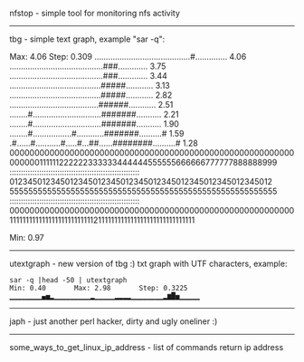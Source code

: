 nfstop - simple tool for monitoring nfs activity 

-----------------------------------------------------------------------------

tbg - simple text graph, example "sar -q":

Max: 4.06	Step: 0.309
..........................................#..............		 4.06
.........................................###.............		 3.75
.........................................###.............		 3.44
........................................#####............		 3.13
........................................#####............		 2.82
.......................................######............		 2.51
........#..............................#######...........		 2.21
........#..............................#######...........		 1.90
........#.................#............#######..........#		 1.59
.#......#...........#.....#...##......########..........#		 1.28
000000000000000000000000000000000000000000000000000000000
000000111111222222333333444444555555666666777777888888999
:::::::::::::::::::::::::::::::::::::::::::::::::::::::::
012345012345012345012345012345012345012345012345012345012
555555555555555555555555555555555555555555555555555555555
:::::::::::::::::::::::::::::::::::::::::::::::::::::::::
000000000000000000000000000000000000000000000000000000000
111111111111111111111111112111111111111111111111111111111
                                                         

Min: 0.97

-----------------------------------------------------------------------------

utextgraph - new version of tbg :)
txt graph with UTF characters,
example:

    sar -q |head -50 | utextgraph
    Min: 0.40       Max: 2.98       Step: 0.3225
    ▁▁▁▁▁▁▁▁▄▅▂▁▁▁▁▁▁▁▁▁▂▁▁▁▁▁▂▂▂▂▁▁▁▁▁▁▁▁▂▆█▅▁▁▁▁▁

-----------------------------------------------------------------------------

japh - just another perl hacker, dirty and ugly oneliner :)

-----------------------------------------------------------------------------

some_ways_to_get_linux_ip_address - list of commands return ip address
